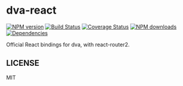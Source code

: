 # dva-react

[![NPM version](https://img.shields.io/npm/v/dva-react.svg?style=flat)](https://npmjs.org/package/dva-react)
[![Build Status](https://img.shields.io/travis/dvajs/dva-react.svg?style=flat)](https://travis-ci.org/dvajs/dva-react)
[![Coverage Status](https://img.shields.io/coveralls/dvajs/dva-react.svg?style=flat)](https://coveralls.io/r/dvajs/dva-react)
[![NPM downloads](http://img.shields.io/npm/dm/dva-react.svg?style=flat)](https://npmjs.org/package/dva-react)
[![Dependencies](https://david-dm.org/dvajs/dva-react/status.svg)](https://david-dm.org/dvajs/dva-react)

Official React bindings for dva, with react-router2.

## LICENSE

MIT
